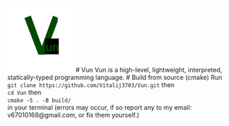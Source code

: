 <img src="logo.png" alt="Vun logo" width="150">
# Vun
Vun is a high-level, lightweight, interpreted, statically-typed programming language. 
# Build from source (cmake)
Run<br>
<code>git clone https://github.com/Vitalij3703/Vun.git</code>
then<br>
<code>cd Vun</code>
then<br>
<code>cmake -S . -B build/</code><br>
in your terminal (errors may occur, if so report any to my email: v67010168@gmail.com, or fix them yourself.)


